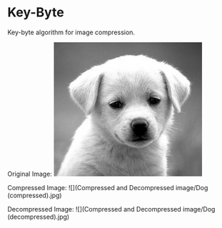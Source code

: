 # Key-Byte
Key-byte algorithm for image compression.


Original Image:
![](Dog.jpg)

Compressed Image:
![](Compressed and Decompressed image/Dog (compressed).jpg)

Decompressed Image:
![](Compressed and Decompressed image/Dog (decompressed).jpg)
